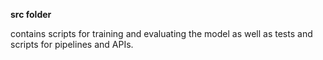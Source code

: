**src folder**

contains scripts for training and evaluating the model as well as tests and scripts for pipelines and APIs.